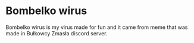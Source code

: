 
# Bombelko wirus

Bombelko wirus is my virus made for fun and it came from meme that was made in Bułkowcy Zmasła discord server.
